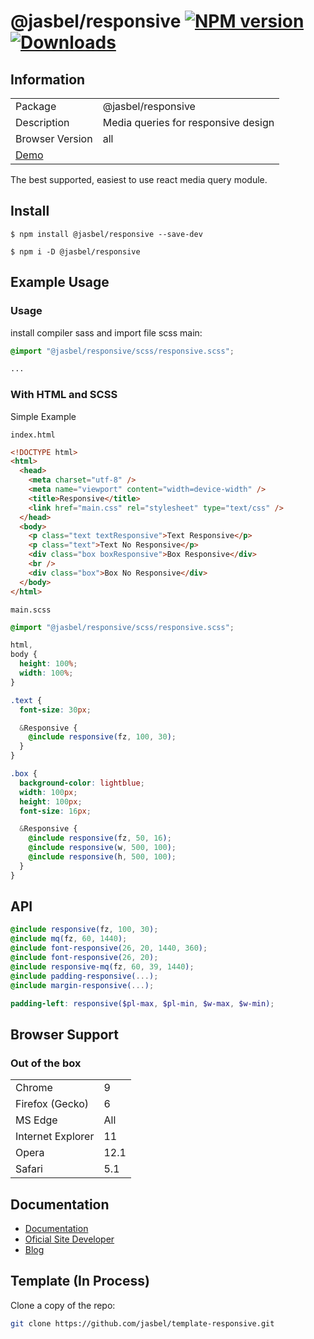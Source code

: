 # @jasbel/responsive [![NPM version][npm-image]][npm-url] [![Downloads][downloads-image]][npm-url]

## Information

<table>
<tr>
<td>Package</td><td>@jasbel/responsive</td>
</tr>
<tr>
<td>Description</td>
<td>Media queries for responsive design</td>
</tr>
<tr>
<td>Browser Version</td>
<td>all</td>
</tr>
</tr>
<tr>
<td colspan='2'><a href='http://contra.io/@jasbel/responsive/'>Demo</a></td>
</tr>
</table>

The best supported, easiest to use react media query module.

## Install

```console
$ npm install @jasbel/responsive --save-dev
```
```console
$ npm i -D @jasbel/responsive
```

## Example Usage

### Usage

install compiler sass and import file scss main:

```scss
@import "@jasbel/responsive/scss/responsive.scss";

...
```

### With HTML and SCSS

Simple Example

`index.html`

```html
<!DOCTYPE html>
<html>
  <head>
    <meta charset="utf-8" />
    <meta name="viewport" content="width=device-width" />
    <title>Responsive</title>
    <link href="main.css" rel="stylesheet" type="text/css" />
  </head>
  <body>
    <p class="text textResponsive">Text Responsive</p>
    <p class="text">Text No Responsive</p>
    <div class="box boxResponsive">Box Responsive</div>
    <br />
    <div class="box">Box No Responsive</div>
  </body>
</html>
```

`main.scss`

```scss
@import "@jasbel/responsive/scss/responsive.scss";

html,
body {
  height: 100%;
  width: 100%;
}

.text {
  font-size: 30px;

  &Responsive {
    @include responsive(fz, 100, 30);
  }
}

.box {
  background-color: lightblue;
  width: 100px;
  height: 100px;
  font-size: 16px;

  &Responsive {
    @include responsive(fz, 50, 16);
    @include responsive(w, 500, 100);
    @include responsive(h, 500, 100);
  }
}
```

## API

```scss
@include responsive(fz, 100, 30);
@include mq(fz, 60, 1440);
@include font-responsive(26, 20, 1440, 360);
@include font-responsive(26, 20);
@include responsive-mq(fz, 60, 39, 1440);
@include padding-responsive(...);
@include margin-responsive(...);

padding-left: responsive($pl-max, $pl-min, $w-max, $w-min);

```

## Browser Support

### Out of the box

<table>
<tr>
<td>Chrome</td>
<td>9</td>
</tr>
<tr>
<td>Firefox (Gecko)</td>
<td>6</td>
</tr>
<tr>
<td>MS Edge</td>
<td>All</td>
</tr>
<tr>
<td>Internet Explorer</td>
<td>11</td>
</tr>
<tr>
<td>Opera</td>
<td>12.1</td>
</tr>
<tr>
<td>Safari</td>
<td>5.1</td>
</tr>
</table>

## Documentation

- [Documentation](https://github.com/jasbel/responsive-styles#readme",)
- [Oficial Site Developer](https://asbel.dev)
- [Blog](https://asbel.dev/blog/)

## Template (In Process)

Clone a copy of the repo:

```bash
git clone https://github.com/jasbel/template-responsive.git
```


[downloads-image]: http://img.shields.io/npm/dm/@jasbel/responsive.svg
[npm-url]: https://npmjs.org/package/@jasbel/responsive
[npm-image]: http://img.shields.io/npm/v/@jasbel/responsive.svg